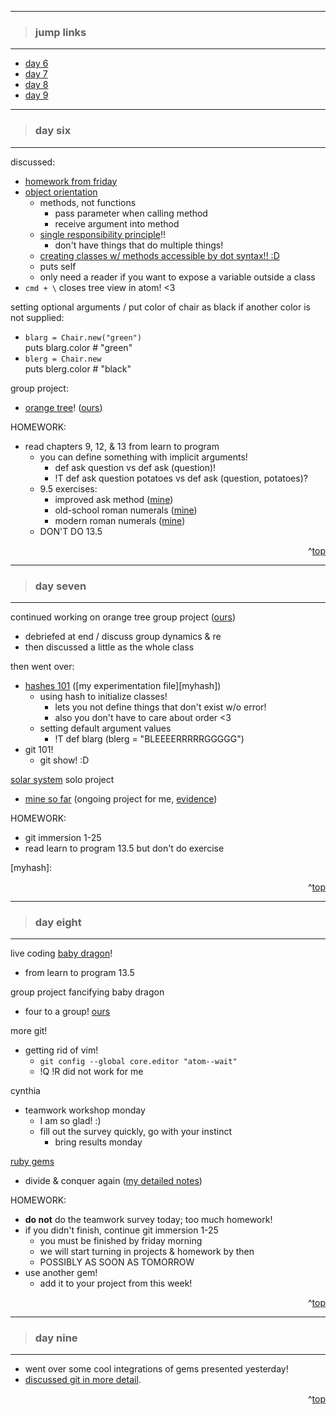 - - -
> ### jump links ###
- - -

* [day 6](#day-six)
* [day 7](#day-seven)
* [day 8](#day-eight)
* [day 9](#day-nine)

<!--
* [day 10](#day-ten) -->

- - -
> ### day six ###
- - -

discussed:
* [homework from friday][d5]
* [object orientation][oori]
   * methods, not functions
      * pass parameter when calling method
      * receive argument into method
   * [single responsibility principle][srp]!!
      * don't have things that do multiple things!
   * [creating classes w/ methods accessible by dot syntax!! :D][ccls]
   * puts self
   * only need a reader if you want to expose a variable outside a class
* `cmd + \` closes tree view in atom! <3

setting optional arguments / put color of chair as black if another color is
not supplied:
* `blarg = Chair.new("green")`  
  puts blarg.color # "green"
* `blerg = Chair.new`  
  puts blerg.color # "black"

 group project:
 * [orange tree][orange]! ([ours][myorg])

 HOMEWORK:
 * read chapters 9, 12, & 13 from learn to program
    * you can define something with implicit arguments!
       * def ask question vs def ask (question)!
       * !T def ask question potatoes vs def ask (question, potatoes)?
    * 9.5 exercises:
        * improved ask method ([mine][myiam])
        * old-school roman numerals ([mine][myrno])
        * modern roman numerals ([mine][myrnm])
    * DON'T DO 13.5

[d5]: https://github.com/drvonnjerryxlii/ada/blob/master/class-notes/week01.md#day-five

[oori]: https://github.com/Ada-Developers-Academy/daily-curriculum/blob/master/topic_resources/object-orientation.md

[srp]: http://en.wikipedia.org/wiki/Single_responsibility_principle

[ccls]: https://github.com/drvonnjerryxlii/ada/blob/master/class-notes/week02-example-class-definition.rb

[orange]: https://github.com/Ada-Developers-Academy/daily-curriculum/blob/master/topic_resources/orange_tree.md

[myorg]: https://github.com/drvonnjerryxlii/ada/blob/master/class-projects/d006-orange-tree.rb

[myiam]: https://github.com/drvonnjerryxlii/ada/blob/master/learn-to-program/ex9.5-improved-ask-question.rb

[myrno]: https://github.com/drvonnjerryxlii/ada/blob/master/learn-to-program/ex9.5-roman-numberals-old.rb

[myrnm]: https://github.com/drvonnjerryxlii/ada/blob/master/learn-to-program/ex9.5-roman-numerals-modern.rb

<div align="right">^<a href="#jump-links">top</a></div>


- - -
> ### day seven ###
- - -

continued working on orange tree group project ([ours][myorg])
* debriefed at end / discuss group dynamics & re
* then discussed a little as the whole class

then went over:
* [hashes 101][hash] ([my experimentation file][myhash])
   * using hash to initialize classes!
      * lets you not define things that don't exist w/o error!
      * also you don't have to care about order <3
   * setting default argument values
      * !T def blarg (blerg = "BLEEEERRRRRGGGGG")
* git 101!
   * git show! :D

[solar system][sys] solo project
  * [mine so far][mysys] (ongoing project for me, [evidence][evid])

HOMEWORK:
  * git immersion 1-25
  * read learn to program 13.5 but don't do exercise


[hash]: https://github.com/Ada-Developers-Academy/daily-curriculum/blob/master/topic_resources/hash.md

[myhash]:

[sys]: https://github.com/Ada-Developers-Academy/daily-curriculum/blob/master/topic_resources/solar-system.md

[mysys]: https://github.com/drvonnjerryxlii/ada/blob/master/class-projects/d007-solar-system.rb

[evid]: http://drvonnjerryxlii.github.io/solarSystem

<div align="right">^<a href="#jump-links">top</a></div>


- - -
> ### day eight ###
- - -

live coding [baby dragon][baby]!
   * from learn to program 13.5

group project fancifying baby dragon
   * four to a group! [ours][ourbaby]

more git!
* getting rid of vim!
   * `git config --global core.editor "atom--wait"`
   * !Q !R did not work for me

cynthia
* teamwork workshop monday
   * I am so glad! :)
   * fill out the survey quickly, go with your instinct
      * bring results monday

[ruby gems][rgem]
* divide & conquer again ([my detailed notes][gemsnt])


HOMEWORK:
* __do not__ do the teamwork survey today; too much homework!
* if you didn't finish, continue git immersion 1-25
   * you must be finished by friday morning
   * we will start turning in projects & homework by then
   * POSSIBLY AS SOON AS TOMORROW
* use another gem!
   * add it to your project from this week!

[baby]: https://github.com/Ada-Developers-Academy/daily-curriculum/blob/master/topic_resources/baby_dragon_fancify.md

[ourbaby]: https://github.com/drvonnjerryxlii/ada/blob/master/learn-to-program/ex13.5-baby-dragon.rb

[rgem]: https://github.com/Ada-Developers-Academy/daily-curriculum/blob/master/topic_resources/introducing-gems.md

[gemsnt]:  https://github.com/drvonnjerryxlii/ada/blob/master/class-notes/detailed-notes/ex13.5-baby-dragon.rb

<div align="right">^<a href="#jump-links">top</a></div>


- - -
> ### day nine ###
- - -

* went over some cool integrations of gems presented yesterday!
* [discussed git in more detail][d9git].



<!--
* local branching
* merging branches
* pushing branches
* forking repositories
* pull requests
* merge conflicts
-->

[d9git]: https://github.com/drvonnjerryxlii/ada/blob/master/class-notes/detailed-notes/d009-git-branching-vs-forking-vs-cloning.md



<div align="right">^<a href="#jump-links">top</a></div>


<!--
- - -
> ### day ten ###
- - -


<div align="right">^<a href="#jump-links">top</a></div>
-->
